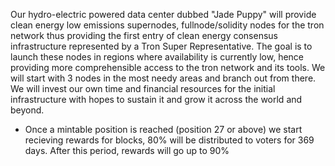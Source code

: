 Our hydro-electric powered data center dubbed "Jade Puppy" will provide clean energy low emissions supernodes, fullnode/solidity nodes for the tron network thus providing the first entry of clean energy consensus infrastructure represented by a Tron Super Representative. The goal is to launch these nodes in regions where availability is currently low, hence providing more comprehensible access to the tron network and its tools. We will start with 3 nodes in the most needy areas and branch out from there. We will invest our own time and financial resources for the initial infrastructure with hopes to sustain it and grow it across the world and beyond.

* Once a mintable position is reached (position 27 or above) we start recieving rewards for blocks, 80% will be distributed to voters for 369 days. After this period, rewards will go up to 90%
